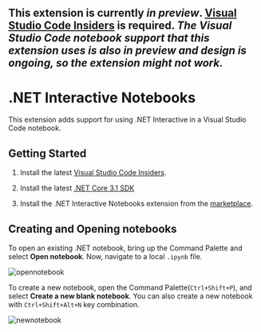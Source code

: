 This extension is currently **_in preview_**. [Visual Studio Code Insiders](https://code.visualstudio.com/insiders/)  is required.
_The Visual Studio Code notebook support that this extension uses is also in preview and design is ongoing, so the extension might not work._
---

# .NET Interactive Notebooks

This extension adds support for using .NET Interactive in a Visual Studio Code notebook.

## Getting Started

1.  Install the latest [Visual Studio Code Insiders](https://code.visualstudio.com/insiders/).

2.  Install the latest [.NET Core 3.1 SDK](https://dotnet.microsoft.com/download/dotnet-core/3.1) 

3.  Install the .NET Interactive Notebooks extension from the [marketplace](https://marketplace.visualstudio.com/items?itemName=ms-dotnettools.dotnet-interactive-vscode).

## Creating and Opening notebooks

To open an existing .NET notebook, bring up the Command Palette and select **Open notebook**.  Now, navigate to a local `.ipynb` file. 

![opennotebook](https://user-images.githubusercontent.com/2546640/94441970-67d6e180-0171-11eb-8319-c12ba82c3d30.gif)

To create a new notebook, open the Command Palette(`Ctrl+Shift+P`), and select **Create a new blank notebook**. You can also create a new notebook with `Ctrl+Shift+Alt+N` key combination. 

![newnotebook](https://user-images.githubusercontent.com/2546640/94438730-833fed80-016d-11eb-94e6-da7b51abf58a.gif)
